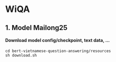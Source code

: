 # WiQA

## 1. Model Mailong25

#### Download model config/checkpoint, text data, ...
```
cd bert-vietnamese-question-answering/resources
sh download.sh
```
